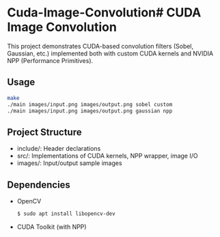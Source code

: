 # Cuda-Image-Convolution# CUDA Image Convolution

This project demonstrates CUDA-based convolution filters (Sobel, Gaussian, etc.) implemented both with custom CUDA kernels and NVIDIA NPP (Performance Primitives).

## Usage

```bash
make
./main images/input.png images/output.png sobel custom
./main images/input.png images/output.png gaussian npp
```

## Project Structure

- include/: Header declarations
- src/: Implementations of CUDA kernels, NPP wrapper, image I/O
- images/: Input/output sample images

## Dependencies
- OpenCV
  ```bash
  $ sudo apt install libopencv-dev
  ```
- CUDA Toolkit (with NPP)
